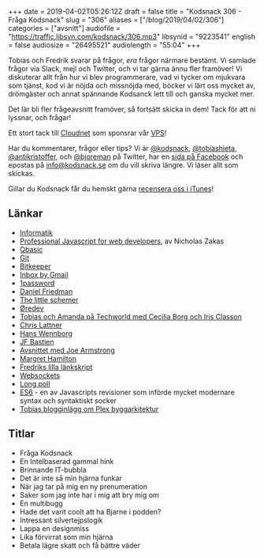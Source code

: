 +++
date = 2019-04-02T05:26:12Z
draft = false
title = "Kodsnack 306 - Fråga Kodsnack"
slug = "306"
aliases = ["/blog/2019/04/02/306"]
categories = ["avsnitt"]
audiofile = "https://traffic.libsyn.com/kodsnack/306.mp3"
libsynid = "9223541"
english = false
audiosize = "26495521"
audiolength = "55:04"
+++

Tobias och Fredrik svarar på frågor, *era* frågor närmare bestämt. Vi samlade frågor via Slack, mejl och Twitter, och vi tar gärna ännu fler framöver!  Vi diskuterar allt från hur vi blev programmerare, vad vi tycker om mjukvara som tjänst, kod vi är nöjda och missnöjda med, böcker vi lärt oss mycket av, drömgäster och annat spännande Kodsanck lett till och ganska mycket mer.

Det lär bli fler frågeavsnitt framöver, så fortsätt skicka in dem! Tack för att ni lyssnar, och frågar!

Ett stort tack till [Cloudnet](http://www.cloudnet.se) som sponsrar vår [VPS](http://en.wikipedia.org/wiki/Virtual_private_server)!

Har du kommentarer, frågor eller tips? Vi är [@kodsnack](https://www.twitter.com/kodsnack), [@tobiashieta](https://www.twitter.com/tobiashieta), [@antikristoffer](https://www.twitter.com/antikristoffer), och [@bjoreman](https://www.twitter.com/bjoreman) på Twitter, har en [sida på Facebook](https://www.facebook.com/kodsnack) och epostas på [info@kodsnack.se](mailto:info@kodsnack.se) om du vill skriva längre. Vi läser allt som skickas.

Gillar du Kodsnack får du hemskt gärna [recensera oss i iTunes](http://itunes.apple.com/se/podcast/kodsnack/id561631498?l=en)!

## Länkar ##
* [Informatik](https://sv.wikipedia.org/wiki/Informatik)
* [Professional Javascript for web developers](https://www.wiley.com/en-us/Professional+JavaScript+for+Web+Developers%2C+3rd+Edition-p-9781118026694), av Nicholas Zakas
* [Qbasic](https://en.wikipedia.org/wiki/QBasic)
* [Git](https://en.wikipedia.org/wiki/Git)
* [Bitkeeper](https://en.wikipedia.org/wiki/BitKeeper)
* [Inbox by Gmail](https://en.wikipedia.org/wiki/Inbox_by_Gmail)
* [1password](https://en.wikipedia.org/wiki/1Password)
* [Daniel Friedman](https://en.wikipedia.org/wiki/Daniel_P._Friedman)
* [The little schemer](https://crockford.com/javascript/little.html)
* [Øredev](http://oredev.org/start)
* [Tobias och Amanda på Techworld med Cecilia Borg och Iris Classon](https://www.youtube.com/watch?v=rvYBdZUGLEU)
* [Chris Lattner](https://en.wikipedia.org/wiki/Chris_Lattner)
* [Hans Wennborg](https://twitter.com/hansw2000)
* [JF Bastien](https://twitter.com/jfbastien)
* [Avsnittet med Joe Armstrong](https://kodsnack.se/156/)
* [Margret Hamilton](https://en.wikipedia.org/wiki/Margaret_Hamilton_%28scientist%29)
* [Fredriks lilla länkskript](https://github.com/bjoreman/safari-tabs-to-markdown)
* [Websockets](https://en.wikipedia.org/wiki/WebSocket)
* [Long poll](https://en.wikipedia.org/wiki/Push_technology#Long_polling)
* [ES6](http://es6-features.org/#Constants) - en av Javascripts revisioner som införde mycket modernare syntax och syntaktiskt socker
* [Tobias blogginlägg om Plex byggarkitektur](https://medium.com/plexlabs/preparing-plex-media-server-for-the-next-10-years-d54fc3f47bf)

## Titlar ##
* Fråga Kodsnack
* En Intelbaserad gammal hink
* Brinnande IT-bubbla
* Det är inte så min hjärna funkar
* När jag tar på mig en ny prenumeration
* Saker som jag inte har i mig att bry mig om
* En multibugg
* Hade det varit coolt att ha Bjarne i podden?
* Intressant silvertejpslogik
* Lappa en designmiss
* Lika förvirrat som min hjärna
* Betala lägre skatt och få bättre väder